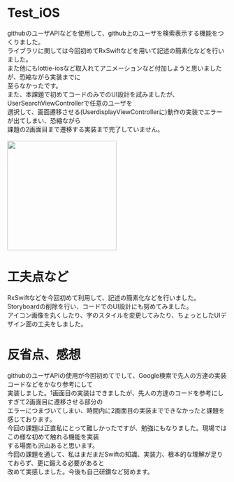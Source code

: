 # Test_iOS<br>
githubのユーザAPIなどを使用して、github上のユーザを検索表示する機能をつくりました。<br>
ライブラリに関しては今回初めてRxSwiftなどを用いて記述の簡素化などを行いました。<br>
また他にもlottie-iosなど取入れてアニメーションなど付加しようと思いましたが、恐縮ながら実装までに<br>
至らなかったです。<br>
また、本課題で初めてコードのみでのUI設計を試みましたが、UserSearchViewControllerで任意のユーザを<br>
選択して、画面遷移させる(UserdisplayViewControllerに)動作の実装でエラーが出てしまい、恐縮ながら<br>
課題の2画面目まで遷移する実装まで完了していません。<br>
<br>
<img src="https://user-images.githubusercontent.com/83898574/156757040-0274a2e0-56d3-4cfa-ae53-8ef852745c43.png"  width="250px"><br>

# 工夫点など<br>
RxSwiftなどを今回初めて利用して、記述の簡素化などを行いました。<br>
Storyboardの削除を行い、コードでのUI設計にも努めてみました。<br>
アイコン画像を丸くしたり、字のスタイルを変更してみたり、ちょっとしたUIデザイン面の工夫をしました。<br>

# 反省点、感想<br>
githubのユーザAPIの使用が今回初めてでして、Google検索で先人の方達の実装コードなどをかなり参考にして<br>
実装しました。1画面目の実装はできましたが、先人の方達のコードを参考にしすぎて2画面目に遷移させる部分の<br>
エラーにつまづいてしまい、時間内に2画面目の実装までできなかったと課題を感じております。<br>
今回の課題は正直私にとって難しかったですが、勉強にもなりました。現場ではこの様な初めて触れる機能を実装<br>
する場面も沢山あると思います。<br>
今回の課題を通して、私はまだまだSwiftの知識、実装力、根本的な理解が足りておらず、更に鍛える必要があると<br>
改めて実感しました。今後も自己研鑽など努めます。
